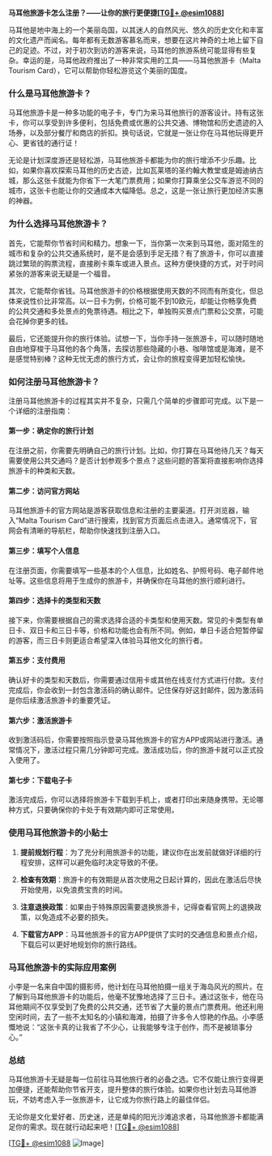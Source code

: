 **马耳他旅游卡怎么注册？——让你的旅行更便捷[[TG💪+ @esim1088](https://t.me/s/esim1088)]**

马耳他是地中海上的一个美丽岛国，以其迷人的自然风光、悠久的历史文化和丰富的文化遗产而闻名。每年都有无数游客慕名而来，想要在这片神奇的土地上留下自己的足迹。不过，对于初次到访的游客来说，马耳他的旅游系统可能显得有些复杂。幸运的是，马耳他政府推出了一种非常实用的工具——马耳他旅游卡（Malta Tourism Card），它可以帮助你轻松游览这个美丽的国度。

### **什么是马耳他旅游卡？**

马耳他旅游卡是一种多功能的电子卡，专门为来马耳他旅行的游客设计。持有这张卡，你可以享受到许多便利，包括免费或优惠的公共交通、博物馆和历史遗迹的入场券，以及部分餐厅和商店的折扣。换句话说，它就是一张让你在马耳他玩得更开心、更省钱的通行证！

无论是计划深度游还是轻松游，马耳他旅游卡都能为你的旅行增添不少乐趣。比如，如果你喜欢探索马耳他的历史古迹，比如瓦莱塔的圣约翰大教堂或是姆迪纳古城，那么这张卡就能为你省下一大笔门票费用；如果你打算乘坐公交车游览不同的城市，这张卡也能让你的交通成本大幅降低。总之，这是一张让旅行更加经济实惠的神器。

### **为什么选择马耳他旅游卡？**

首先，它能帮你节省时间和精力。想象一下，当你第一次来到马耳他，面对陌生的城市和复杂的公共交通系统时，是不是会感到手足无措？有了旅游卡，你可以直接跳过繁琐的购票流程，直接刷卡乘车或进入景点。这种方便快捷的方式，对于时间紧张的游客来说无疑是一个福音。

其次，它能帮你省钱。马耳他旅游卡的价格根据使用天数的不同而有所变化，但总体来说性价比非常高。以一日卡为例，价格可能不到10欧元，却能让你畅享免费的公共交通和多处景点的免票待遇。相比之下，单独购买景点门票和公交票，可能会花掉你更多的钱。

最后，它还能提升你的旅行体验。试想一下，当你手持一张旅游卡，可以随时随地自由地穿梭于马耳他的各个角落，去探访那些隐藏的小巷、咖啡馆或是海滩，是不是感觉特别棒？这种无忧无虑的旅行方式，会让你的旅程变得更加轻松愉快。

### **如何注册马耳他旅游卡？**

注册马耳他旅游卡的过程其实并不复杂，只需几个简单的步骤即可完成。以下是一个详细的注册指南：

#### **第一步：确定你的旅行计划**
在注册之前，你需要先明确自己的旅行计划。比如，你打算在马耳他待几天？每天需要使用公共交通吗？是否计划参观多个景点？这些问题的答案将直接影响你选择旅游卡的种类和天数。

#### **第二步：访问官方网站**
马耳他旅游卡的官方网站是游客获取信息和注册的主要渠道。打开浏览器，输入“Malta Tourism Card”进行搜索，找到官方页面后点击进入。通常情况下，官网会有清晰的导航栏，帮助你快速找到注册入口。

#### **第三步：填写个人信息**
在注册页面，你需要填写一些基本的个人信息，比如姓名、护照号码、电子邮件地址等。这些信息将用于生成你的旅游卡，并确保你在马耳他的旅行顺利进行。

#### **第四步：选择卡的类型和天数**
接下来，你需要根据自己的需求选择合适的卡类型和使用天数。常见的卡类型有单日卡、双日卡和三日卡等，价格和功能也会有所不同。例如，单日卡适合短暂停留的游客，而三日卡则更适合希望深入体验马耳他文化的旅行者。

#### **第五步：支付费用**
确认好卡的类型和天数后，你需要通过信用卡或其他在线支付方式进行付款。支付完成后，你会收到一封包含激活码的确认邮件。记住保存好这封邮件，因为激活码是你后续激活旅游卡的重要凭证。

#### **第六步：激活旅游卡**
收到激活码后，你需要按照指示登录马耳他旅游卡的官方APP或网站进行激活。通常情况下，激活过程只需几分钟即可完成。激活成功后，你的旅游卡就可以正式投入使用了。

#### **第七步：下载电子卡**
激活完成后，你可以选择将旅游卡下载到手机上，或者打印出来随身携带。无论哪种方式，只要确保你的卡处于有效期内即可正常使用。

### **使用马耳他旅游卡的小贴士**

1. **提前规划行程**：为了充分利用旅游卡的功能，建议你在出发前就做好详细的行程安排，这样可以避免临时决定导致的不便。
   
2. **检查有效期**：旅游卡的有效期是从首次使用之日起计算的，因此在激活后尽快开始使用，以免浪费宝贵的时间。

3. **注意退换政策**：如果由于特殊原因需要退换旅游卡，记得查看官网上的退换政策，以免造成不必要的损失。

4. **下载官方APP**：马耳他旅游卡的官方APP提供了实时的交通信息和景点介绍，下载后可以更好地规划你的旅行路线。

### **马耳他旅游卡的实际应用案例**

小李是一名来自中国的摄影师，他计划在马耳他拍摄一组关于海岛风光的照片。在了解到马耳他旅游卡的功能后，他毫不犹豫地选择了三日卡。通过这张卡，他在马耳他期间不仅享受到了免费的公共交通，还节省了大量的景点门票费用。他还利用空闲时间，去了一些不太知名的小镇和海滩，拍摄了许多令人惊艳的作品。小李感慨地说：“这张卡真的让我省了不少心，让我能够专注于创作，而不是被琐事分心。”

### **总结**

马耳他旅游卡无疑是每一位前往马耳他旅行者的必备之选。它不仅能让旅行变得更加便捷，还能帮助你节省开支，提升整体的旅行体验。如果你也计划去马耳他游玩，不妨考虑入手一张旅游卡，让它成为你旅行路上的最佳伴侣。

无论你是文化爱好者、历史迷，还是单纯的阳光沙滩追求者，马耳他旅游卡都能满足你的需求。现在就行动起来吧！[[TG💪+ @esim1088](https://t.me/s/esim1088)] 

[[TG💪+ @esim1088](https://t.me/s/esim1088) ![Image](https://i.postimg.cc/4NQfJmqS/Snipaste-2025-05-13-00-14-12.png)]